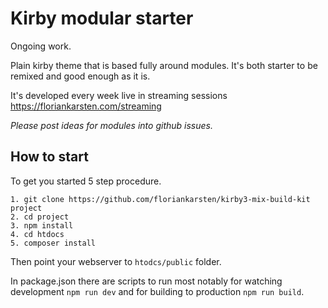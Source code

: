 # Kirby modular starter
Ongoing work.

Plain kirby theme that is based fully around modules. It's both starter to be remixed and good enough as it is.

It's developed every week live in streaming sessions https://floriankarsten.com/streaming

*Please post ideas for modules into github issues.*

## How to start
To get you started 5 step procedure.
```
1. git clone https://github.com/floriankarsten/kirby3-mix-build-kit project
2. cd project
3. npm install
4. cd htdocs
5. composer install
```

Then point your webserver to ```htodcs/public``` folder.

In package.json there are scripts to run most notably for watching development ```npm run dev``` and for building to production ```npm run build```.

